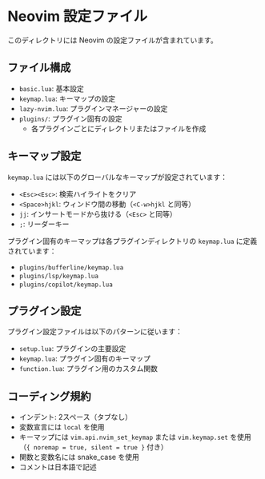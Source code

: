 # Neovim 設定ファイル

このディレクトリには Neovim の設定ファイルが含まれています。

## ファイル構成

- `basic.lua`: 基本設定
- `keymap.lua`: キーマップの設定
- `lazy-nvim.lua`: プラグインマネージャーの設定
- `plugins/`: プラグイン固有の設定
  - 各プラグインごとにディレクトリまたはファイルを作成

## キーマップ設定

`keymap.lua` には以下のグローバルなキーマップが設定されています：

- `<Esc><Esc>`: 検索ハイライトをクリア
- `<Space>hjkl`: ウィンドウ間の移動（`<C-w>hjkl` と同等）
- `jj`: インサートモードから抜ける（`<Esc>` と同等）
- `;`: リーダーキー

プラグイン固有のキーマップは各プラグインディレクトリの `keymap.lua` に定義されています：
- `plugins/bufferline/keymap.lua`
- `plugins/lsp/keymap.lua`
- `plugins/copilot/keymap.lua`

## プラグイン設定

プラグイン設定ファイルは以下のパターンに従います：
- `setup.lua`: プラグインの主要設定
- `keymap.lua`: プラグイン固有のキーマップ
- `function.lua`: プラグイン用のカスタム関数

## コーディング規約

- インデント: 2スペース（タブなし）
- 変数宣言には `local` を使用
- キーマップには `vim.api.nvim_set_keymap` または `vim.keymap.set` を使用（`{ noremap = true, silent = true }` 付き）
- 関数と変数名には snake_case を使用
- コメントは日本語で記述